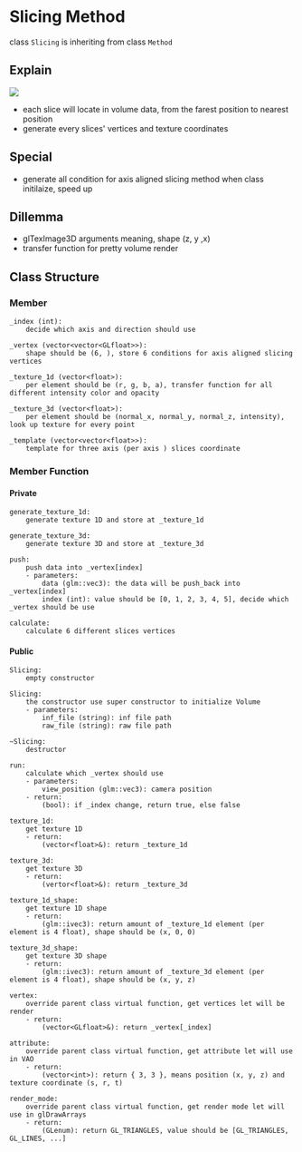 # Slicing Method
class `Slicing` is inheriting from class `Method`

## Explain
![](https://i.imgur.com/gGOXQ71.png)
* each slice will locate in volume data, from the farest position to nearest position
* generate every slices' vertices and texture coordinates

## Special
* generate all condition for axis aligned slicing method when class initilaize, speed up

## Dillemma
* glTexImage3D arguments meaning, shape (z, y ,x)
* transfer function for pretty volume render

## Class Structure
### Member
```
_index (int):
    decide which axis and direction should use

_vertex (vector<vector<GLfloat>>):
    shape should be (6, ), store 6 conditions for axis aligned slicing vertices

_texture_1d (vector<float>):
    per element should be (r, g, b, a), transfer function for all different intensity color and opacity

_texture_3d (vector<float>):
    per element should be (normal_x, normal_y, normal_z, intensity), look up texture for every point

_template (vector<vector<float>>):
    template for three axis (per axis ) slices coordinate
```

### Member Function
#### Private
```
generate_texture_1d:
    generate texture 1D and store at _texture_1d

generate_texture_3d:
    generate texture 3D and store at _texture_3d

push:
    push data into _vertex[index]
    - parameters:
        data (glm::vec3): the data will be push_back into _vertex[index]
        index (int): value should be [0, 1, 2, 3, 4, 5], decide which _vertex should be use

calculate:
    calculate 6 different slices vertices
```

#### Public
```
Slicing:
    empty constructor

Slicing:
    the constructor use super constructor to initialize Volume
    - parameters:
        inf_file (string): inf file path
        raw_file (string): raw file path

~Slicing:
    destructor

run:
    calculate which _vertex should use
    - parameters:
        view_position (glm::vec3): camera position
    - return:
        (bool): if _index change, return true, else false

texture_1d:
    get texture 1D
    - return:
        (vector<float>&): return _texture_1d

texture_3d:
    get texture 3D
    - return:
        (vertor<float>&): return _texture_3d

texture_1d_shape:
    get texture 1D shape
    - return:
        (glm::ivec3): return amount of _texture_1d element (per element is 4 float), shape should be (x, 0, 0)

texture_3d_shape:
    get texture 3D shape
    - return:
        (glm::ivec3): return amount of _texture_3d element (per element is 4 float), shape should be (x, y, z)

vertex:
    override parent class virtual function, get vertices let will be render
    - return:
        (vector<GLfloat>&): return _vertex[_index]

attribute:
    override parent class virtual function, get attribute let will use in VAO
    - return:
        (vector<int>): return { 3, 3 }, means position (x, y, z) and texture coordinate (s, r, t)

render_mode:
    override parent class virtual function, get render mode let will use in glDrawArrays
    - return:
        (GLenum): return GL_TRIANGLES, value should be [GL_TRIANGLES, GL_LINES, ...]
```